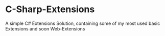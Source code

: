 # C-Sharp-Extensions
A simple C# Extensions Solution, containing some of my most used basic Extensions and soon Web-Extensions
